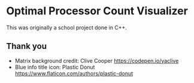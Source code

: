 # Optimal Processor Count Visualizer
This was originally a school project done in C++.

## Thank you
- Matrix background credit: Clive Cooper https://codepen.io/yaclive
- Blue info title icon: Plastic Donut https://www.flaticon.com/authors/plastic-donut
